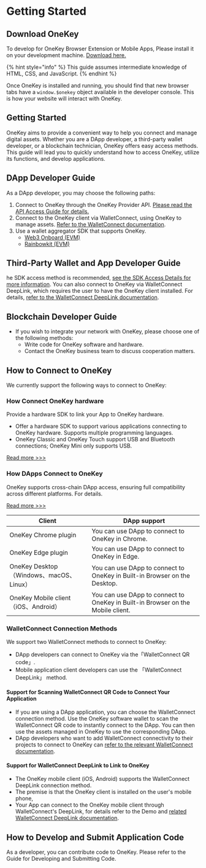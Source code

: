 # Getting Started

## Download OneKey

To develop for OneKey Browser Extension or Mobile Apps, Please install it on your development machine. [Download here.](https://onekey.so/download?client=browserExtension)

{% hint style="info" %}
This guide assumes intermediate knowledge of HTML, CSS, and JavaScript.
{% endhint %}

Once OneKey is installed and running, you should find that new browser tabs have a `window.$onekey` object available in the developer console. This is how your website will interact with OneKey.

## Getting Started

OneKey aims to provide a convenient way to help you connect and manage digital assets. Whether you are a DApp developer, a third-party wallet developer, or a blockchain technician, OneKey offers easy access methods. This guide will lead you to quickly understand how to access OneKey, utilize its functions, and develop applications.

## DApp Developer Guide

As a DApp developer, you may choose the following paths:

1. Connect to OneKey through the OneKey Provider API. [Please read the API Access Guide for details.](../connect-to-software/dapp-connect-to-onekey/)
2. Connect to the OneKey client via WalletConnect, using OneKey to manage assets. [Refer to the WalletConnect documentation](../connect-to-software/using-walletconnect/).
3. Use a wallet aggregator SDK that supports OneKey.
   * [Web3 Onboard (EVM)](compatible-with-metamask/third-party-wallet-kit/web3-onboard.md)
   * [Rainbowkit (EVM)](compatible-with-metamask/third-party-wallet-kit/rainbowkit.md)

## Third-Party Wallet and App Developer Guide

he SDK access method is recommended, [see the SDK Access Details for more information](hardware-sdk.md). You can also connect to OneKey via WalletConnect DeepLink, which requires the user to have the OneKey client installed. For details, [refer to the WalletConnect DeepLink documentation](https://docs.walletconnect.com/web3wallet/mobileLinking).

## Blockchain Developer Guide

* If you wish to integrate your network with OneKey, please choose one of the following methods:
  * Write code for OneKey software and hardware.
  * Contact the OneKey business team to discuss cooperation matters.

## How to Connect to OneKey

We currently support the following ways to connect to OneKey:

### How Connect OneKey hardware

Provide a hardware SDK to link your App to OneKey hardware.

* Offer a hardware SDK to support various applications connecting to OneKey hardware. Supports multiple programming languages.
* OneKey Classic and OneKey Touch support USB and Bluetooth connections; OneKey Mini only supports USB.

[Read more >>>](hardware-sdk.md)

### How DApps Connect to OneKey

OneKey supports cross-chain DApp access, ensuring full compatibility across different platforms. For details.

[Read more >>>](../connect-to-software/dapp-connect-to-onekey/)

| Client                              | DApp support                                                                    |
| ----------------------------------- | ------------------------------------------------------------------------------- |
| OneKey Chrome plugin                | You can use DApp to connect to OneKey in Chrome.                                |
| OneKey Edge plugin                  | You can use DApp to connect to OneKey in Edge.                                  |
| OneKey Desktop（Windows、macOS、Linux） | You can use DApp to connect to OneKey in Built-in Browser on the Desktop.       |
| OneKey Mobile client（iOS、Android）   | You can use DApp to connect to OneKey in Built-in Browser on the Mobile client. |

### WalletConnect Connection Methods

We support two WalletConnect methods to connect to OneKey:

* DApp developers can connect to OneKey via the「WalletConnect QR code」.
* Mobile application client developers can use the 「WalletConnect DeepLink」 method.

#### Support for Scanning WalletConnect QR Code to Connect Your Application

* If you are using a DApp application, you can choose the WalletConnect connection method. Use the OneKey software wallet to scan the WalletConnect QR code to instantly connect to the DApp. You can then use the assets managed in OneKey to use the corresponding DApp.
* DApp developers who want to add WalletConnect connectivity to their projects to connect to OneKey can [refer to the relevant WalletConnect documentation](https://docs.walletconnect.com/quickstart).

#### Support for WalletConnect DeepLink to Link to OneKey

* The OneKey mobile client (iOS, Android) supports the WalletConnect DeepLink connection method.
* The premise is that the OneKey client is installed on the user's mobile phone,
* Your App can connect to the OneKey mobile client through WalletConnect's DeepLink, for details refer to the Demo and [related WalletConnect DeepLink documentation](https://docs.walletconnect.com/web3wallet/mobileLinking).

## How to Develop and Submit Application Code

As a developer, you can contribute code to OneKey. Please refer to the Guide for Developing and Submitting Code.
